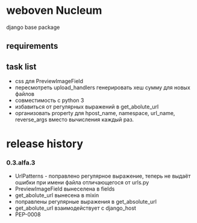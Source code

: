 # weboven Nucleum

django base package


## requirements


## task list
* css для PreviewImageField
* пересмотреть upload_handlers генерировать хеш сумму для новых файлов
* совместимость с python 3
* избавиться от регулярных выражений в get_abolute_url
* организовать property для hрost_name, namespace, url_name, reverse_args вместо вычисления каждый раз.


# release history
### 0.3.alfa.3
* UrlPatterns - поправлено регулярное выражение, теперь не выдаёт ошибки при имени файла отличающегося от urls.py
* PreviewImageField вынеселена в fields
* get_abolute_url вынесена в mixin
* поправлены регулярные выражения в get_absolute_url
* get_abolute_url взаимодействует с django_host
* PEP-0008

